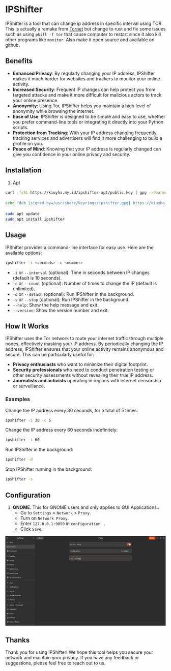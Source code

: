 # IPShifter

IPShifter is a tool that can change ip address in specific interval using TOR. This is actually a remake from [Tornet](https://github.com/ByteBreach/tornet) but change to rust and fix some issues such as using `pkill -f tor` that cause computer to restart since it also kill other programs like `monitor`. Also make it open source and available on github.

## Benefits

- **Enhanced Privacy**: By regularly changing your IP address, IPShifter makes it much harder for websites and trackers to monitor your online activity.
- **Increased Security**: Frequent IP changes can help protect you from targeted attacks and make it more difficult for malicious actors to track your online presence.
- **Anonymity**: Using Tor, IPShifter helps you maintain a high level of anonymity while browsing the internet.
- **Ease of Use**: IPShifter is designed to be simple and easy to use, whether you prefer command-line tools or integrating it directly into your Python scripts.
- **Protection from Tracking**: With your IP address changing frequently, tracking services and advertisers will find it more challenging to build a profile on you.
- **Peace of Mind**: Knowing that your IP address is regularly changed can give you confidence in your online privacy and security.

## Installation

1. Apt
```bash
curl -fsSL https://kiuyha.my.id/ipshifter-apt/public.key | gpg --dearmor | sudo tee /usr/share/keyrings/ipshifter.gpg > /dev/null

echo "deb [signed-by=/usr/share/keyrings/ipshifter.gpg] https://kiuyha.my.id/ipshifter-apt stable main" | sudo tee /etc/apt/sources.list.d/ipshifter.list

sudo apt update
sudo apt install ipshifter
```

## Usage

IPShifter provides a command-line interface for easy use. Here are the available options:

```bash
ipshifter -i <seconds> -c <number>
```

- `-i` or `--interval` (optional): Time in seconds between IP changes (default is 10 seconds).
- `-c` or `--count` (optional): Number of times to change the IP (default is unlimited).
- `-d` or `--detach` (optional): Run IPShifter in the background.
- `-s` or `--stop` (optional): Run IPShifter in the background.
- `--help`: Show the help message and exit.
- `--version`: Show the version number and exit.

## How It Works

IPShifter uses the Tor network to route your internet traffic through multiple nodes, effectively masking your IP address. By periodically changing the IP address, IPShifter ensures that your online activity remains anonymous and secure. This can be particularly useful for:

- **Privacy enthusiasts** who want to minimize their digital footprint.
- **Security professionals** who need to conduct penetration testing or other security assessments without revealing their true IP address.
- **Journalists and activists** operating in regions with internet censorship or surveillance.

### Examples

Change the IP address every 30 seconds, for a total of 5 times:

```bash
ipshifter -i 30 -c 5
```

Change the IP address every 60 seconds indefinitely:

```bash
ipshifter -i 60
```

Run IPShifter in the background:

``` bash
ipshifter -d
```

Stop IPShifter running in the background:

```bash
ipshifter -s
```

## Configuration

1. **GNOME**. This for GNOME users and only applies to GUI Applications.:
    - Go to `Settings` > `Network` > `Proxy`.
    - Turn on `Network Proxy`.
    - Enter `127.0.0.1:9050` in `configuration ` .
    - Click `Save`.
<img src="https://raw.githubusercontent.com/kiuyha/ipshifter/main/assets/gnome.png" alt="GNOME Configuration Example" />


## Thanks

Thank you for using IPShifter! We hope this tool helps you secure your network and maintain your privacy. If you have any feedback or suggestions, please feel free to reach out to us.